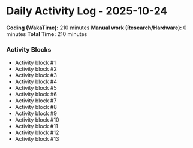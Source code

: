 # Daily Activity Log - 2025-10-24

**Coding (WakaTime):** 210 minutes
**Manual work (Research/Hardware):** 0 minutes
**Total Time:** 210 minutes

### Activity Blocks
- Activity block #1
- Activity block #2
- Activity block #3
- Activity block #4
- Activity block #5
- Activity block #6
- Activity block #7
- Activity block #8
- Activity block #9
- Activity block #10
- Activity block #11
- Activity block #12
- Activity block #13
